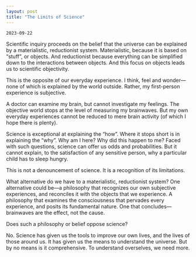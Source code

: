 ```yaml
---
layout: post
title: "The Limits of Science"
---
```

`2023-09-22`

Scientific inquiry proceeds on the belief that the universe can be explained by a materialistic, reductionist system. Materialistic, because it is based on “stuff”, or objects. And reductionist because everything can be simplified down to the interactions between objects. And this focus on objects leads us to scientific objectivity. 

This is the opposite of our everyday experience. I think, feel and wonder—none of which is explained by the world outside. Rather, my first-person experience is subjective.

A doctor can examine my brain, but cannot investigate my feelings. The objective world stops at the level of measuring my brainwaves. But my own everyday experiences cannot be reduced to mere brain activity (of which I hope there is plenty).

Science is exceptional at explaining the “how”. Where it stops short is in explaining the “why”. Why am I here? Why did this happen to me? Faced with such questions, science can offer us odds and probabilities. But it cannot explain, to the satisfaction of any sensitive person, why a particular child has to sleep hungry.

This is not a denouncement of science. It is a recognition of its limitations.

What alternative do we have to a materialistic, reductionist system? One alternative could be&mdash;a philosophy that recognizes our own subjective experiences, and reconciles it with the objects that we experience. A philosophy that examines the consciousness that pervades every experience, and posits its fundamental nature. One that concludes—brainwaves are the effect, not the cause.

Does such a philosophy or belief oppose science? 

No. Science has given us the tools to improve our own lives, and the lives of those around us. It has given us the means to understand the universe. But by no means is it comprehensive. To understand overselves, we need more.
